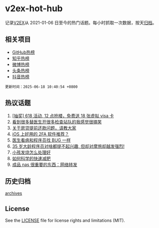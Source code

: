 # v2ex-hot-hub

 记录[V2EX](https://www.v2ex.com/)从 2021-01-06 日至今的热门话题。每小时抓取一次数据，按天[归档](archives)。
 
 ## 相关项目

- [GitHub热榜](https://github.com/lonnyzhang423/github-hot-hub)
- [知乎热榜](https://github.com/lonnyzhang423/zhihu-hot-hub)
- [微博热榜](https://github.com/lonnyzhang423/weibo-hot-hub)
- [头条热榜](https://github.com/lonnyzhang423/toutiao-hot-hub)
- [抖音热榜](https://github.com/lonnyzhang423/douyin-hot-hub)


 `更新时间：2025-06-18 10:40:54 +0800`

## 热议话题

1. [[抽奖] 618 活动, 12 点抢楼，免费送 18 张虚拟 visa 卡](https://www.v2ex.com/t/1139126)
1. [看到很多替医生开很多检查站队的我感觉很搞笑](https://www.v2ex.com/t/1139333)
1. [关于房贷提前还款问题，请教大家](https://www.v2ex.com/t/1139184)
1. [iOS 上好用的 2FA 软件推荐？](https://www.v2ex.com/t/1139101)
1. [医生看病和程序员找 BUG 一样](https://www.v2ex.com/t/1139119)
1. [35 岁大龄程序员对啥都提不起兴趣, 但却对摩旅却越发强烈!](https://www.v2ex.com/t/1139315)
1. [小孩发烧怎么处理好](https://www.v2ex.com/t/1139195)
1. [如何科学的快速减肥](https://www.v2ex.com/t/1139160)
1. [成品 nas 很重要的东西：网络转发](https://www.v2ex.com/t/1139234)

## 历史归档

[archives](archives)

## License

See the [LICENSE](LICENSE) file for license rights and limitations (MIT).
